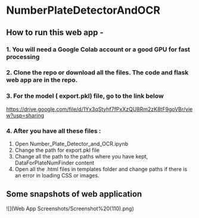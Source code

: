# NumberPlateDetectorAndOCR
## How to run this web app - 
### 1. You will need a Google Colab account or a good GPU for fast processing
### 2. Clone the repo or download all the files. The code and flask web app are in the repo.
### 3. For the model ( export.pkl) file, go to the link below
https://drive.google.com/file/d/1Yx3qStyhf7fPxXzQU8Rm2zK8tF9goVBr/view?usp=sharing
### 4. After you have all these files :
1. Open Number_Plate_Detector_and_OCR.ipynb
2. Change the path for export.pkl file
3. Change all the path to the paths where you have kept, DataForPlateNumFinder content
4. Open all the .html files in templates folder and change paths if there is an error in loading CSS or images.
## Some snapshots of web application
![](Web App Screenshots/Screenshot%20(110).png)
